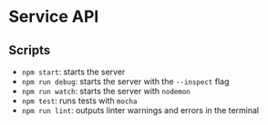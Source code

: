 # Service API

## Scripts

* `npm start`: starts the server
* `npm run debug`: starts the server with the `--inspect` flag
* `npm run watch`: starts the server with `nodemon`
* `npm test`: runs tests with `mocha`
* `npm run lint`: outputs linter warnings and errors in the terminal
